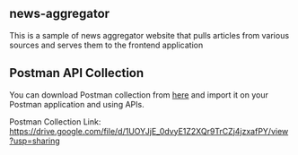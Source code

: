 ## news-aggregator
This is a sample of news aggregator website that pulls articles from various
sources and serves them to the frontend application


## Postman API Collection

You can download Postman collection from [here](https://drive.google.com/file/d/1UOYJjE_0dvyE1Z2XQr9TrCZj4jzxafPY/view?usp=sharing) and import it on your Postman application and using APIs. 

Postman Collection Link: https://drive.google.com/file/d/1UOYJjE_0dvyE1Z2XQr9TrCZj4jzxafPY/view?usp=sharing
